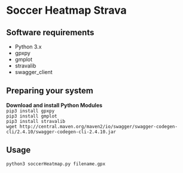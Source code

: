 # Soccer Heatmap Strava


Software requirements
---------------

* Python 3.x <br/>
* gpxpy <br/>
* gmplot  <br/>
* stravalib <br/>
* swagger_client <br/>



Preparing your system
--------------

**Download and install Python Modules**<br/>
`pip3 install gpxpy`<br/>
`pip3 install gmplot`<br/>
`pip3 install stravalib`<br/>
`wget http://central.maven.org/maven2/io/swagger/swagger-codegen-cli/2.4.10/swagger-codegen-cli-2.4.10.jar`<br/>


Usage
--------------
`python3 soccerHeatmap.py filename.gpx`<br/>
